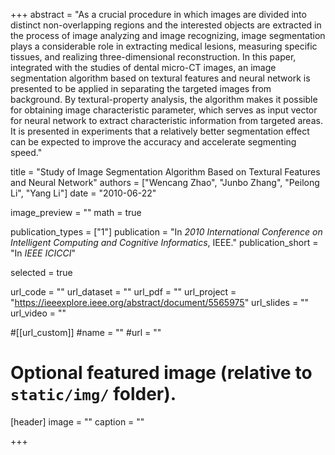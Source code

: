 +++
abstract = "As a crucial procedure in which images are divided into distinct non-overlapping regions and the interested objects are extracted in the process of image analyzing and image recognizing, image segmentation plays a considerable role in extracting medical lesions, measuring specific tissues, and realizing three-dimensional reconstruction. In this paper, integrated with the studies of dental micro-CT images, an image segmentation algorithm based on textural features and neural network is presented to be applied in separating the targeted images from background. By textural-property analysis, the algorithm makes it possible for obtaining image characteristic parameter, which serves as input vector for neural network to extract characteristic information from targeted areas. It is presented in experiments that a relatively better segmentation effect can be expected to improve the accuracy and accelerate segmenting speed."

title = "Study of Image Segmentation Algorithm Based on Textural Features and Neural Network"
authors = ["Wencang Zhao", "Junbo Zhang", "Peilong Li", "Yang Li"]
date = "2010-06-22"

image_preview = ""
math = true

publication_types = ["1"]
publication = "In *2010 International Conference on Intelligent Computing and Cognitive Informatics*, IEEE."
publication_short = "In *IEEE ICICCI*"

selected = true

url_code = ""
url_dataset = ""
url_pdf = ""
url_project = "https://ieeexplore.ieee.org/abstract/document/5565975"
url_slides = ""
url_video = ""

#[[url_custom]]
#name = ""
#url = ""

# Optional featured image (relative to `static/img/` folder).
[header]
image = ""
caption = ""

+++
